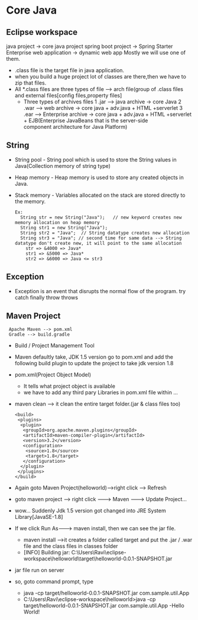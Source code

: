 # Core Java
 ## Eclipse workspace
   java project -> core java project
   spring boot project -> Spring Starter
   Enterprise web application -> dynamic web app
  Mostly we will use one of them.
 * .class file is the  target file in java application.
 * when you build a huge project lot of classes are there,then we have to zip that files.
 * All *.class files are three types of file --> arch file(group of .class files and external files[config files,property files]
    * Three types of archives files 
           1 .jar --> java archive -> core Java 
           2 .war --> web archive -> core java + adv.java + HTML +serverlet
           3 .ear --> Enterprise archive ->  core java + adv.java + HTML +serverlet + EJB(Enterprise JavaBeans that is the server-side  
                                                                                         component architecture for Java Platform)
 
 ## String
 * String pool - String pool which is used to store the String values in Java(Collection memory of string type)
 * Heap memory -  Heap memory is used to store any created objects in Java. 
 * Stack memory - Variables allocated on the stack are stored directly to the memory.
            
       Ex:
         String str = new String("Java");   // new keyword creates new memory allocation on heap memory
         String str1 = new String("Java");
         String str2 = "Java";  // String datatype creates new allocation
         String str3 = "Java"; // second time for same data --> String datatype don't create new, it will point to the same allocation 
           str => &4000 => Java*   
           str1 => &5000 => Java*
           str2 => &6000 => Java <= str3
 ## Exception
   * Exception is an event that disrupts the normal flow of the program.
   try
   catch
   finally
   throw
   throws

 ## Maven Project  
     Apache Maven --> pom.xml
     Gradle --> build.gradle 
  * Build / Project Management Tool
  
  * Maven defaultly take, JDK 1.5 version go to pom.xml and add the following build plugin to update the project to take jdk version 1.8
  * pom.xml(Project Object Model)
      - It tells what project object is available
      - we have to add any third pary Libraries in pom.xml file within <dependency>...</dependency>
  * maven clean --> it clean the entire target folder.(jar & class files too)

        <build>
         <plugins>
          <plugin>
           <groupId>org.apache.maven.plugins</groupId>
           <artifactId>maven-compiler-plugin</artifactId>
           <version>3.2</version>
           <configuration>
            <source>1.8</source>
            <target>1.8</target>
           </configuration>
          </plugin>
         </plugins>
        </build>
     
  * Again goto Maven Project(helloworld)-->right click --> Refresh   
  * goto maven project --> right click ---> Maven ---> Update Project...
  * wow... Suddenly Jdk 1.5 version got changed into JRE System Library[JavaSE-1.8]
  * If we click Run As---> maven install, then we can see the jar file.
      - maven install -->it creates a folder called target and put the .jar / .war file and the class files in classes folder
      - [INFO] Building jar: C:\Users\Ravi\eclipse-workspace\helloworld\target\helloworld-0.0.1-SNAPSHOT.jar
  * jar file run on server
  * so, goto command prompt, type 
      * java -cp target/helloworld-0.0.1-SNAPSHOT.jar com.sample.util.App
      * C:\Users\Ravi\eclipse-workspace\helloworld>java -cp target/helloworld-0.0.1-SNAPSHOT.jar com.sample.util.App
         -Hello World!
      
     
  
